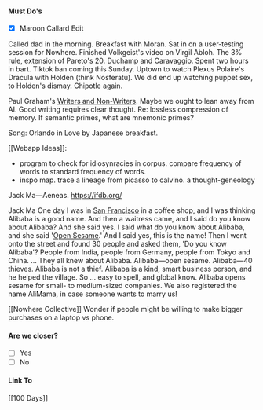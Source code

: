 #### Must Do's
- [x] Maroon Callard Edit

Called dad in the morning. Breakfast with Moran. Sat in on a user-testing session for Nowhere. Finished Volkgeist's video on Virgil Abloh. The 3% rule, extension of Pareto's 20. Duchamp and Caravaggio. Spent two hours in bart. Tiktok ban coming this Sunday. Uptown to watch Plexus Polaire's Dracula with Holden (think Nosferatu). We did end up watching puppet sex, to Holden's dismay. Chipotle again.

Paul Graham's [Writers and Non-Writers](https://paulgraham.com/writes.html#:~:text=If%20you're%20thinking%20without,I%20bet%20you%20do%20too.). Maybe we ought to lean away from AI. Good writing requires clear thought. 
Re: lossless compression of memory. If semantic primes, what are mnemonic primes?

Song: Orlando in Love by Japanese breakfast.

[[Webapp Ideas]]:
- program to check for idiosynracies in corpus. compare frequency of words to standard frequency of words.
- inspo map. trace a lineage from picasso to calvino. a thought-geneology

Jack Ma—Aeneas.
https://ifdb.org/

Jack Ma 
	One day I was in [San Francisco](https://en.wikipedia.org/wiki/San_Francisco "San Francisco") in a coffee shop, and I was thinking Alibaba is a good name. And then a waitress came, and I said do you know about Alibaba? And she said yes. I said what do you know about Alibaba, and she said '[Open Sesame](https://en.wikipedia.org/wiki/Open_Sesame_(phrase) "Open Sesame (phrase)").' And I said yes, this is the name! Then I went onto the street and found 30 people and asked them, 'Do you know Alibaba'? People from India, people from Germany, people from Tokyo and China. ... They all knew about Alibaba. Alibaba—open sesame. Alibaba—40 thieves. Alibaba is not a thief. Alibaba is a kind, smart business person, and he helped the village. So ... easy to spell, and global know. Alibaba opens sesame for small- to medium-sized companies. We also registered the name AliMama, in case someone wants to marry us!

[[Nowhere Collective]]
Wonder if people might be willing to make bigger purchases on a laptop vs phone.

#### Are we closer?
- [ ] Yes
- [ ] No
#### Link To
[[100 Days]]
